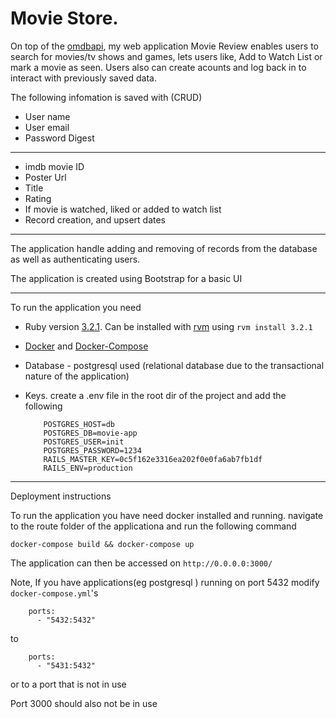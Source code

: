 # Movie Store.


On top of the [omdbapi](https://www.omdbapi.com/), my web application Movie Review enables users to search for movies/tv shows and games, lets users like, Add to Watch List or mark a movie as seen. 
Users also can create acounts and log back in to interact with previously saved data. 

The following infomation is saved with (CRUD)

* User name 
* User email 
* Password Digest 

---
* imdb movie ID 
* Poster Url 
* Title 
* Rating 
* If movie is watched, liked or added to watch list 
* Record creation, and upsert dates


--- 
The application handle adding and removing of records from the database as well as authenticating users. 

The application is created using Bootstrap for a basic UI 

---

To run the application you need

* Ruby version [3.2.1](https://www.ruby-lang.org/en/news/2023/02/08/ruby-3-2-1-released/). 
    Can be installed with [rvm](http://rvm.io/) using `rvm install 3.2.1`

* [Docker](https://docs.docker.com/) and [Docker-Compose](https://docs.docker.com/compose/)

* Database - postgresql used (relational database due to the transactional nature of the application)

* Keys. 
    create a .env file in the root dir of the project and add the following

    ```
        POSTGRES_HOST=db
        POSTGRES_DB=movie-app
        POSTGRES_USER=init
        POSTGRES_PASSWORD=1234
        RAILS_MASTER_KEY=0c5f162e3316ea202f0e0fa6ab7fb1df
        RAILS_ENV=production
    ```
--- 

Deployment instructions

To run the application you have need docker installed and running. 
navigate to the route folder of the applicationa and run the following command

`docker-compose build && docker-compose up`


The application can then be accessed on `http://0.0.0.0:3000/` 


Note, 
If you have applications(eg postgresql ) running on port 5432 modify `docker-compose.yml`'s 

```
    ports:
      - "5432:5432"
```

to 


```
    ports:
      - "5431:5432"

```

or to a port that is not in use


Port 3000 should also not be in use
